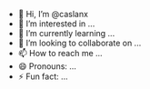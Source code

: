 - 👋 Hi, I’m @caslanx
- 👀 I’m interested in ...
- 🌱 I’m currently learning ...
- 💞️ I’m looking to collaborate on ...
- 📫 How to reach me ...
- 😄 Pronouns: ...
- ⚡ Fun fact: ...

<!---
caslanx/caslanx is a ✨ special ✨ repository because its `README.md` (this file) appears on your GitHub profile.
You can click the Preview link to take a look at your changes.
--->
